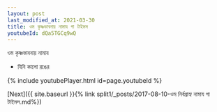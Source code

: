 ```yaml
---
layout: post
last_modified_at: 2021-03-30
title: ওম কৃষ্ণভাবনায় নামায গা টাইমস
youtubeId: dQa5TGCq9wQ
---
```

 
 
 ওম কৃষ্ণভাবনায় নামায  
 
 -  যিনি কালো রঙের 
 
  
 
  
 
 
 
 
 
 


{% include youtubePlayer.html id=page.youtubeId %}
 
[Next]({{ site.baseurl }}{% link  split1/_posts/2017-08-10-ওম নির্বগ্রাহ্য নামায গা টাইমস.md%})
 
